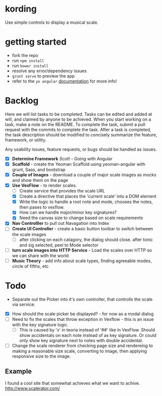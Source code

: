 # kording
Use simple controls to display a musical scale.

# getting started
 - fork the repo
 - run `npm install`
 - run `bower install`
 - resolve any error/dependency issues
 - `grunt serve` to preview the app
 - refer to the `yo angular` [documentation](https://github.com/yeoman/generator-angular) for more info!

# Backlog

Here we will list tasks to be completed. Tasks can be edited and added at will, and claimed by anyone to be achieved.
When you start working on a task, make a note on the README. To complete the task, submit a pull request with the commits
to complete the task. After a task is completed, the task description should be modified to concisely summarize the feature,
framework, or utility.

Any usability issues, feature requests, or bugs should be handled as issues.

- [X] __Determine Framework__ _Scott_ - Going with Angular
- [X] __Scaffold__ - create the Yeoman Scaffold using yeoman-angular with grunt, Saas, and bootstrap
- [X] __Couple of Images__ - download a couple of major scale images as mocks and show them on the page
- [X] __Use VexFlow__ -  to render scales.
  - [ ] Create service that provides the scale URL
  - [X] Create a directive that places the 'current scale' into a DOM element
  - [X] Write the logic to handle a root note and mode, chooses the notes, then pases to vexflow.
  - [X] How can we handle major/minor key signatures?
  - [X] Need the canvas size to change based on scale requirements
- [X] __Nav Controlller__ to pull out Navagation into Index
- [ ] __Create UI Controller__ - create a basic button toolbar to switch between the scale images
	- [ ] after clicking on each catagory, the dialog should close. after tonic and sig selected, peel to Mode selector
- [ ] __turn scale images into HTTP Service__ - Load the scales over HTTP so we can share with the world
- [ ] __Music Theory__ - add info about scale types, finding agreeable modes, circle of fifths, etc

# Todo
 - Separate out the Picker into it's own controller, that controlls the scale via service.
 - [X] How should the scale picker be displayed? - for now as a modal dialog
 - [ ] Need to fix the scales that throw exception in Vexflow - this is an issue with the key signature logic.
 	- [ ] This is caused by 'x' in teoria instead of '##' like in VexFlow. Should show accidentals on each note instead of as key signature. Or could only show key signature next to notes with double accidental.
 - [ ] Change the scale renderer from checking page size and rendereing to making a reasonable size scale, converting to image, then applying responsive size to the image.

## Example

I found a cool site that somewhat achieves what we want to achive.
http://www.scalerator.com/

